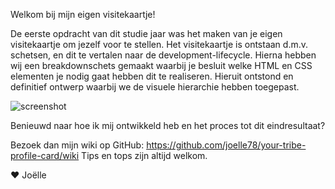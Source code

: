 Welkom bij mijn eigen visitekaartje!

De eerste opdracht van dit studie jaar was het maken van je eigen visitekaartje om jezelf voor te stellen. Het visitekaartje is ontstaan d.m.v. schetsen, en dit te vertalen naar de development-lifecycle. Hierna hebben wij een breakdownschets gemaakt waarbij je besluit welke HTML en CSS elementen je nodig gaat hebben dit te realiseren. Hieruit ontstond en definitief ontwerp waarbij we de visuele hierarchie hebben toegepast.

![screenshot](assets/screenshot.png)

Benieuwd naar hoe ik mij ontwikkeld heb en het proces tot dit eindresultaat?

Bezoek dan mijn wiki op GitHub: https://github.com/joelle78/your-tribe-profile-card/wiki
Tips en tops zijn altijd welkom.

❤ Joëlle
